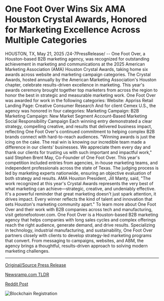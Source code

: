 # One Foot Over Wins Six AMA Houston Crystal Awards, Honored for Marketing Excellence Across Multiple Categories

HOUSTON, TX, May 21, 2025 /24-7PressRelease/ -- One Foot Over, a Houston-based B2B marketing agency, was recognized for outstanding achievement in marketing and communications at the 2025 American Marketing Association (AMA) Houston Crystal Awards, taking home six awards across website and marketing campaign categories.  The Crystal Awards, hosted annually by the American Marketing Association's Houston chapter, celebrate results-driven excellence in marketing. This year's awards ceremony brought together top marketers from across the region to honor the best in strategic and measurable marketing work.  One Foot Over was awarded for work in the following categories:  Website: Appriss Retail Landing Page: Creative Consumer Research  And for client Cemex U.S., the agency was honored in four categories:  Marketing Campaign: B2B Marketing Campaign: New Market Segment Account-Based Marketing Social Responsibility Campaign  Each winning entry demonstrated a clear strategy, compelling creative, and results that delivered business impact, reflecting One Foot Over's continued commitment to helping complex B2B brands connect with hard-to-reach audiences.  "Winning awards is just the icing on the cake. The real win is knowing our incredible team made a difference in our clients' businesses. We appreciate them every day and thank our clients for trusting us with such important and impactful work," said Stephen Brent May, Co-Founder of One Foot Over.  This year's competition included entries from agencies, in-house marketing teams, and independent professionals across the state of Texas. The judging process is led by marketing experts nationwide, ensuring an objective evaluation of both strategy and results.  AMA Houston President, Jill Manty, said, "The work recognized at this year's Crystal Awards represents the very best of what marketing can achieve—strategic, creative, and undeniably effective. It's a powerful reminder that great marketing doesn't just spark attention, it drives impact. Every winner reflects the kind of talent and innovation that sets Houston's marketing community apart."  To learn more about One Foot Over and their work with B2B companies across tech and manufacturing, visit getonefootover.com.  One Foot Over is a Houston-based B2B marketing agency that helps companies with long sales cycles and complex offerings reach the right audience, generate demand, and drive results. Specializing in technology, industrial manufacturing, and sustainability, One Foot Over partners closely with clients to develop strategy-led marketing programs that convert. From messaging to campaigns, websites, and ABM, the agency brings a thoughtful, results-driven approach to solving modern marketing challenges. 

---

[Original/Source Press Release](https://www.24-7pressrelease.com/press-release/523055/one-foot-over-wins-six-ama-houston-crystal-awards-honored-for-marketing-excellence-across-multiple-categories)
                    

[Newsramp.com TLDR](https://newsramp.com/curated-news/houston-marketing-agency-one-foot-over-wins-big-at-2025-ama-crystal-awards/8546f8346d6bb48840b763000231f1a1) 

 



[Reddit Post](https://www.reddit.com/r/AwardsAndRecognition/comments/1ks3wsw/houston_marketing_agency_one_foot_over_wins_big/) 



![Blockchain Registration](https://cdn.newsramp.app/24-7PressRelease/qrcode/255/21/markcpDz.webp)